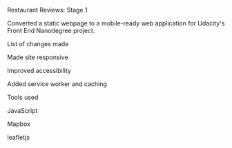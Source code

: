 Restaurant Reviews: Stage 1

Converted a static webpage to a mobile-ready web application for Udacity's Front End Nanodegree project.

List of changes made

Made site responsive

Improved accessibility

Added service worker and caching


Tools used

JavaScript

Mapbox

leafletjs


